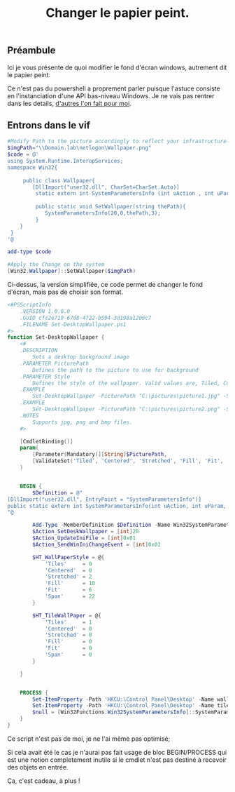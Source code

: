 ﻿---
title: "Changer le papier peint."
excerpt: |
    Changer votre fond d'écran Windows par script.

category: PowerShell
classes: wide
comments: true
tags: 
  - PowerShell
  - Tips
  - Wallpaper
  - Background
  - Cmdlet
---

## Préambule

Ici je vous présente de quoi modifier le fond d'écran windows, autrement dit le papier peint.

Ce n'est pas du powershell a proprement parler puisque l'astuce consiste en l'instanciation d'une API bas-niveau Windows. Je ne vais pas rentrer dans les details, [d'autres l'on fait pour moi](https://fuzzysecurity.com/tutorials/24.html).

## Entrons dans le vif

```powershell
#Modify Path to the picture accordingly to reflect your infrastructure
$imgPath="\\Domain.lab\netlogon\Wallpaper.png"
$code = @' 
using System.Runtime.InteropServices; 
namespace Win32{ 
    
     public class Wallpaper{ 
        [DllImport("user32.dll", CharSet=CharSet.Auto)] 
         static extern int SystemParametersInfo (int uAction , int uParam , string lpvParam , int fuWinIni) ; 
         
         public static void SetWallpaper(string thePath){ 
            SystemParametersInfo(20,0,thePath,3); 
         }
    }
 } 
'@

add-type $code 

#Apply the Change on the system 
[Win32.Wallpaper]::SetWallpaper($imgPath)
```

Ci-dessus, la version simplifiée, ce code permet de changer le fond d'écran, mais pas de choisir son format.


```powershell
<#PSScriptInfo
    .VERSION 1.0.0.0
    .GUID cfc2e719-67d8-4722-b594-3d198a1206c7
    .FILENAME Set-DesktopWallpaper.ps1
#>
function Set-DesktopWallpaper {
    <#
    .DESCRIPTION
        Sets a desktop background image
    .PARAMETER PicturePath
        Defines the path to the picture to use for background
    .PARAMETER Style
        Defines the style of the wallpaper. Valid values are, Tiled, Centered, Stretched, Fill, Fit, Span
    .EXAMPLE
        Set-DesktopWallpaper -PicturePath "C:\pictures\picture1.jpg" -Style Fill
    .EXAMPLE
        Set-DesktopWallpaper -PicturePath "C:\pictures\picture2.png" -Style Centered
    .NOTES
        Supports jpg, png and bmp files.
    #>

    [CmdletBinding()]
    param(
        [Parameter(Mandatory)][String]$PicturePath,
        [ValidateSet('Tiled', 'Centered', 'Stretched', 'Fill', 'Fit', 'Span')]$Style = 'Fill'
    )


    BEGIN {
        $Definition = @"
[DllImport("user32.dll", EntryPoint = "SystemParametersInfo")]
public static extern int SystemParametersInfo(int uAction, int uParam, string lpvParam, int fuWinIni);
"@

        Add-Type -MemberDefinition $Definition -Name Win32SystemParametersInfo -Namespace Win32Functions
        $Action_SetDeskWallpaper = [int]20
        $Action_UpdateIniFile = [int]0x01
        $Action_SendWinIniChangeEvent = [int]0x02

        $HT_WallPaperStyle = @{
            'Tiles'     = 0
            'Centered'  = 0
            'Stretched' = 2
            'Fill'      = 10
            'Fit'       = 6
            'Span'      = 22
        }

        $HT_TileWallPaper = @{
            'Tiles'     = 1
            'Centered'  = 0
            'Stretched' = 0
            'Fill'      = 0
            'Fit'       = 0
            'Span'      = 0
        }

    }


    PROCESS {
        Set-ItemProperty -Path 'HKCU:\Control Panel\Desktop' -Name wallpaperstyle -Value $HT_WallPaperStyle[$Style]
        Set-ItemProperty -Path 'HKCU:\Control Panel\Desktop' -Name tilewallpaper -Value $HT_TileWallPaper[$Style]
        $null = [Win32Functions.Win32SystemParametersInfo]::SystemParametersInfo($Action_SetDeskWallpaper, 0, $PicturePath, ($Action_UpdateIniFile -bor $Action_SendWinIniChangeEvent))
    }
}
```

Ce script n'est pas de moi, je ne l'ai même pas optimisé;

Si cela avait été le cas je n'aurai pas fait usage de bloc BEGIN/PROCESS qui est une notion completement inutile si le cmdlet n'est pas destiné à recevoir des objets en entrée.

Ça, c'est cadeau, à plus !